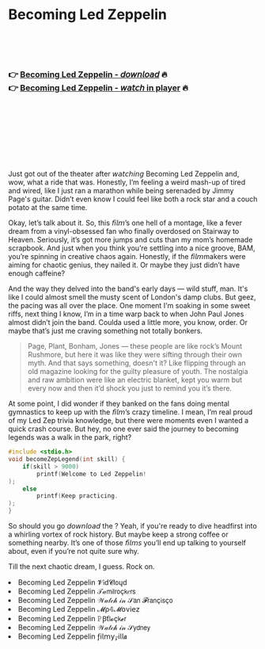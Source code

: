 <h1>Becoming Led Zeppelin</h1>

<br><br><br>

<h3>👉 <a href="https://Arthurs-amlawtipub1987.github.io/fjqqxecukn/">Becoming Led Zeppelin - 𝘥𝘰𝘸𝘯𝘭𝘰𝘢𝘥</a> 🔥<br>
👉 <a href="https://Arthurs-amlawtipub1987.github.io/fjqqxecukn/">Becoming Led Zeppelin - 𝘸𝘢𝘵𝘤𝘩 in player</a> 🔥
</h3>



<br><br><br><br><br><br><br>


Just got out of the theater after 𝘸𝘢𝘵𝘤𝘩𝘪𝘯𝘨 Becoming Led Zeppelin and, wow, what a ride that was. Honestly, I’m feeling a weird mash-up of tired and wired, like I just ran a marathon while being serenaded by Jimmy Page's guitar. Didn’t even know I could feel like both a rock star and a couch potato at the same time. 

Okay, let’s talk about it. So, this 𝘧𝘪𝘭𝘮’s one hell of a montage, like a fever dream from a vinyl-obsessed fan who finally overdosed on Stairway to Heaven. Seriously, it’s got more jumps and cuts than my mom’s homemade scrapbook. And just when you think you’re settling into a nice groove, BAM, you’re spinning in creative chaos again. Honestly, if the 𝘧𝘪𝘭𝘮makers were aiming for chaotic genius, they nailed it. Or maybe they just didn’t have enough caffeine?

And the way they delved into the band's early days — wild stuff, man. It's like I could almost smell the musty scent of London's damp clubs. But geez, the pacing was all over the place. One moment I'm soaking in some sweet riffs, next thing I know, I’m in a time warp back to when John Paul Jones almost didn’t join the band. Coulda used a little more, you know, order. Or maybe that’s just me craving something not totally bonkers.

> Page, Plant, Bonham, Jones — these people are like rock’s Mount Rushmore, but here it was like they were sifting through their own myth. And that says something, doesn't it? Like flipping through an old magazine looking for the guilty pleasure of youth. The nostalgia and raw ambition were like an electric blanket, kept you warm but every now and then it’d shock you just to remind you it’s there.

At some point, I did wonder if they banked on the fans doing mental gymnastics to keep up with the 𝘧𝘪𝘭𝘮’s crazy timeline. I mean, I’m real proud of my Led Zep trivia knowledge, but there were moments even I wanted a quick crash course. But hey, no one ever said the journey to becoming legends was a walk in the park, right?

```c
#include <stdio.h>
void becomeZepLegend(int skill) {
    if(skill > 9000)
        printf(Welcome to Led Zeppelin!
);
    else
        printf(Keep practicing.
);
}
```

So should you go 𝘥𝘰𝘸𝘯𝘭𝘰𝘢𝘥 the  ? Yeah, if you're ready to dive headfirst into a whirling vortex of rock history. But maybe keep a strong coffee or something nearby. It’s one of those 𝘧𝘪𝘭𝘮𝘴 you’ll end up talking to yourself about, even if you’re not quite sure why. 

Till the next chaotic dream, I guess. Rock on.

<li>Becoming Led Zeppelin 𝓥𝗂ԁ𝓒𝗅𝗈ųԁ</li>
<li>Becoming Led Zeppelin 𝒯𝒶𝗆𝗂𝗅𝗋𝗈ç𝗄𝑒𝗋𝗌</li>
<li>Becoming Led Zeppelin 𝒲𝒶𝓉𝒸𝒽 𝒾𝓃 𝒮𝖺𝗇 𝓕𝗋𝖺𝗇ç𝗂𝗌ç𝗈</li>
<li>Becoming Led Zeppelin 𝓜ρ𝟜𝓜𝗈ν𝗂𝖾𝗓</li>
<li>Becoming Led Zeppelin 𝙿Ꞵť𝗅𝓸ç𝗄𝓮𝗋</li>
<li>Becoming Led Zeppelin 𝒲𝒶𝓉𝒸𝒽 𝒾𝓃 𝒮𝗒𝖽𝗇𝖾𝗒</li>
<li>Becoming Led Zeppelin ƒ𝗂𝗅𝗆𝗒𝓏𝗂𝗅𝗅𝖆</li>

